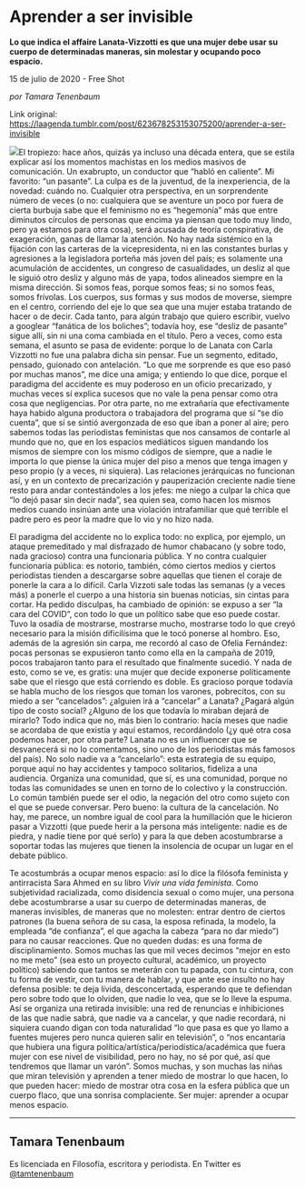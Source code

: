 # Aprender a ser invisible

**Lo que indica el affaire Lanata-Vizzotti es que una mujer debe usar su cuerpo de determinadas maneras, sin molestar y ocupando poco espacio.**

15 de julio de 2020 - Free Shot

_por Tamara Tenenbaum_

Link original: https://laagenda.tumblr.com/post/623678253153075200/aprender-a-ser-invisible

![](https://64.media.tumblr.com/b374a9a5b6461a3ec433c78b0855bde4/6883df024848f586-80/s500x750/80bc9c839088a8f913e4d7b3375070b183722fae.jpg)El tropiezo: hace años, quizás ya incluso una década entera, que se estila explicar así los momentos machistas en los medios masivos de comunicación. Un exabrupto, un conductor que “habló en caliente”. Mi favorito: “un pasante”. La culpa es de la juventud, de la inexperiencia, de la novedad: cuándo no. Cualquier otra perspectiva, en un sorprendente número de veces (o no: cualquiera que se aventure un poco por fuera de cierta burbuja sabe que el feminismo no es “hegemonía” más que entre diminutos círculos de personas que encima ya piensan que todo muy lindo, pero ya estamos para otra cosa), será acusada de teoría conspirativa, de exageración, ganas de llamar la atención. No hay nada sistémico en la fijación con las carteras de la vicepresidenta, ni en las constantes burlas y agresiones a la legisladora porteña más joven del país; es solamente una acumulación de accidentes, un congreso de casualidades, un desliz al que le siguió otro desliz y alguno más de yapa, todos alineados siempre en la misma dirección. Si somos feas, porque somos feas; si no somos feas, somos frívolas. Los cuerpos, sus formas y sus modos de moverse, siempre en el centro, corriendo del eje lo que sea que una mujer estaba tratando de hacer o de decir. Cada tanto, para algún trabajo que quiero escribir, vuelvo a googlear “fanática de los boliches”; todavía hoy, ese “desliz de pasante” sigue allí, sin ni una coma cambiada en el título. Pero a veces, como esta semana, el asunto se pasa de evidente: porque lo de Lanata con Carla Vizzotti no fue una palabra dicha sin pensar. Fue un segmento, editado, pensado, guionado con antelación. “Lo que me sorprende es que eso pasó por muchas manos”, me dice una amiga; y entiendo lo que dice, porque el paradigma del accidente es muy poderoso en un oficio precarizado, y muchas veces sí explica sucesos que no vale la pena pensar como otra cosa que negligencias. Por otra parte, no me extrañaría que efectivamente haya habido alguna productora o trabajadora del programa que sí “se dio cuenta”, que sí se sintió avergonzada de eso que iban a poner al aire; pero sabemos todas las periodistas feministas que nos cansamos de contarle al mundo que no, que en los espacios mediáticos siguen mandando los mismos de siempre con los mismo códigos de siempre, que a nadie le importa lo que piense la única mujer del piso a menos que tenga imagen y peso propio (y a veces, ni siquiera). Las relaciones jerárquicas no funcionan así, y en un contexto de precarización y pauperización creciente nadie tiene resto para andar contestándoles a los jefes: me niego a culpar la chica que “lo dejó pasar sin decir nada”, sea quien sea, como hacen los mismos medios cuando insinúan ante una violación intrafamiliar que qué terrible el padre pero es peor la madre que lo vio y no hizo nada. 


El paradigma del accidente no lo explica todo: no explica, por ejemplo, un ataque premeditado y mal disfrazado de humor chabacano (y sobre todo, nada gracioso) contra una funcionaria pública. Y no contra cualquier funcionaria pública: es notorio, también, cómo ciertos medios y ciertos periodistas tienden a descargarse sobre aquellas que tienen el coraje de ponerle la cara a lo difícil. Carla Vizzoti sale todas las semanas (y a veces más) a ponerle el cuerpo a una historia sin buenas noticias, sin cintas para cortar. Ha pedido disculpas, ha cambiado de opinión: se expuso a ser “la cara del COVID”, con todo lo que un político sabe que eso puede costar. Tuvo la osadía de mostrarse, mostrarse mucho, mostrarse todo lo que creyó necesario para la misión dificilísima que le tocó ponerse al hombro. Eso, además de la agresión sin carpa, me recordó al caso de Ofelia Fernández: pocas personas se expusieron tanto como ella en la campaña de 2019, pocos trabajaron tanto para el resultado que finalmente sucedió. Y nada de esto, como se ve, es gratis: una mujer que decide exponerse políticamente sabe que el riesgo que está corriendo es doble. Es gracioso porque todavía se habla mucho de los riesgos que toman los varones, pobrecitos, con su miedo a ser “cancelados”: ¿alguien irá a “cancelar” a Lanata? ¿Pagará algún tipo de costo social? ¿Alguno de los que todavía lo miraban dejará de mirarlo? Todo indica que no, más bien lo contrario: hacía meses que nadie se acordaba de que existía y aquí estamos, recordándolo (¿y qué otra cosa podemos hacer, por otra parte? Lanata no es un influencer que se desvanecerá si no lo comentamos, sino uno de los periodistas más famosos del país). No solo nadie va a “cancelarlo”: esta estrategia de su equipo, porque aquí no hay accidentes y tampoco solitarios, fideliza a una audiencia. Organiza una comunidad, que sí, es una comunidad, porque no todas las comunidades se unen en torno de lo colectivo y la construcción. Lo común también puede ser el odio, la negación del otro como sujeto con el que se puede conversar. Pero bueno: la cultura de la cancelación. No hay, me parece, un nombre igual de cool para la humillación que le hicieron pasar a Vizzotti (que puede herir a la persona más inteligente: nadie es de piedra, y nadie tiene por qué serlo) y para la que deben acostumbrarse a soportar todas las mujeres que tienen la insolencia de ocupar un lugar en el debate público.


Te acostumbrás a ocupar menos espacio: así lo dice la filósofa feminista y antirracista Sara Ahmed en su libro *Vivir una vida feminista*. Como subjetividad racializada, como disidencia sexual o como mujer, una persona debe acostumbrarse a usar su cuerpo de determinadas maneras, de maneras invisibles, de maneras que no molesten: entrar dentro de ciertos patrones (la buena señora de su casa, la esposa refinada, la modelo, la empleada “de confianza”, el que agacha la cabeza “para no dar miedo”) para no causar reacciones. Que no queden dudas: es una forma de disciplinamiento. Somos muchas las que mil veces decimos “mejor en esto no me meto” (sea esto un proyecto cultural, académico, un proyecto político) sabiendo que tantos se meterán con tu papada, con tu cintura, con tu forma de vestir, con tu manera de hablar, y que ante ese insulto no hay defensa posible: te deja lívida, desconcertada, esperando que te defiendan pero sobre todo que lo olviden, que nadie lo vea, que se lo lleve la espuma. Así se organiza una retirada invisible: una red de renuncias e inhibiciones de las que nadie sabrá, que nadie va a cancelar, y que nadie recordará, ni siquiera cuando digan con toda naturalidad “lo que pasa es que yo llamo a fuentes mujeres pero nunca quieren salir en televisión”, o “nos encantaría que hubiera una figura política/artística/periodística/académica que fuera mujer con ese nivel de visibilidad, pero no hay, no sé por qué, así que tendremos que llamar un varón”. Somos muchas, y son muchas las niñas que miran televisión y aprenden a tener miedo de mostrar lo que hacen, lo que pueden hacer: miedo de mostrar otra cosa en la esfera pública que un cuerpo flaco, que una sonrisa complaciente. Ser mujer: aprender a ocupar menos espacio. 




---

Tamara Tenenbaum
----------------

 Es licenciada en Filosofía, escritora y periodista. En Twitter es [@tamtenenbaum](https://twitter.com/tamtenenbaum) 


